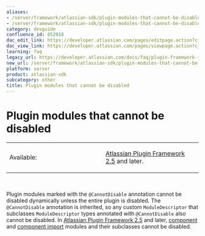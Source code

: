 ```yaml
---
aliases:
- /server/framework/atlassian-sdk/plugin-modules-that-cannot-be-disabled-852018.html
- /server/framework/atlassian-sdk/plugin-modules-that-cannot-be-disabled-852018.md
category: devguide
confluence_id: 852018
dac_edit_link: https://developer.atlassian.com/pages/editpage.action?cjm=wozere&pageId=852018
dac_view_link: https://developer.atlassian.com/pages/viewpage.action?cjm=wozere&pageId=852018
learning: faq
legacy_url: https://developer.atlassian.com/docs/faq/plugin-framework-faq/plugin-modules-that-cannot-be-disabled
new_url: /server/framework/atlassian-sdk/plugin-modules-that-cannot-be-disabled
platform: server
product: atlassian-sdk
subcategory: other
title: Plugin modules that cannot be disabled
---
```

# Plugin modules that cannot be disabled

<table>
<colgroup>
<col style="width: 50%" />
<col style="width: 50%" />
</colgroup>
<tbody>
<tr class="odd">
<td><p>Available:</p></td>
<td><p><a href="https://developer.atlassian.com/display/ARCHIVES/Plugin+Framework+2.5+Release+Notes">Atlassian Plugin Framework 2.5</a> and later.</p></td>
</tr>
</tbody>
</table>

 

Plugin modules marked with the `@CannotDisable` annotation cannot be disabled dynamically unless the entire plugin is disabled. The `@CannotDisable` annotation is inherited, so any custom `ModuleDescriptor` that subclasses `ModuleDescriptor` types annotated with `@CannotDisable` also cannot be disabled. In [Atlassian Plugin Framework 2.5](https://developer.atlassian.com/display/ARCHIVES/Plugin+Framework+2.5+Release+Notes) and later, [component](/server/framework/atlassian-sdk/component-plugin-module) and [component import](/server/framework/atlassian-sdk/component-import-plugin-module) modules and their subclasses cannot be disabled.


































